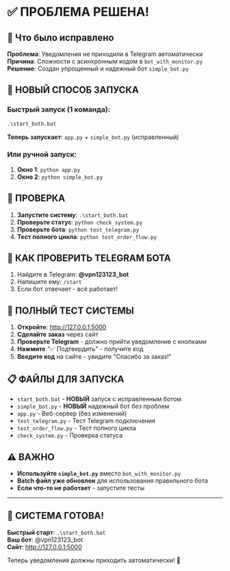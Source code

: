 # ✅ ПРОБЛЕМА РЕШЕНА!

## 🔧 Что было исправлено

**Проблема**: Уведомления не приходили в Telegram автоматически
**Причина**: Сложности с асинхронным кодом в `bot_with_monitor.py`
**Решение**: Создан упрощенный и надежный бот `simple_bot.py`

## 🚀 НОВЫЙ СПОСОБ ЗАПУСКА

### Быстрый запуск (1 команда):
```cmd
.\start_both.bat
```
**Теперь запускает**: `app.py` + `simple_bot.py` (исправленный)

### Или ручной запуск:
1. **Окно 1**: `python app.py`
2. **Окно 2**: `python simple_bot.py`

## 🧪 ПРОВЕРКА

1. **Запустите систему**: `.\start_both.bat`
2. **Проверьте статус**: `python check_system.py`
3. **Проверьте бота**: `python test_telegram.py`
4. **Тест полного цикла**: `python test_order_flow.py`

## 📱 КАК ПРОВЕРИТЬ TELEGRAM БОТА

1. Найдите в Telegram: **@vpn123123_bot**
2. Напишите ему: `/start`
3. Если бот отвечает - всё работает!

## 🧪 ПОЛНЫЙ ТЕСТ СИСТЕМЫ

1. **Откройте**: http://127.0.0.1:5000
2. **Сделайте заказ** через сайт
3. **Проверьте Telegram** - должно прийти уведомление с кнопками
4. **Нажмите** "✅ Подтвердить" - получите код
5. **Введите код** на сайте - увидите "Спасибо за заказ!"

## 📋 ФАЙЛЫ ДЛЯ ЗАПУСКА

- `start_both.bat` - **НОВЫЙ** запуск с исправленным ботом
- `simple_bot.py` - **НОВЫЙ** надежный бот без проблем
- `app.py` - Веб-сервер (без изменений)
- `test_telegram.py` - Тест Telegram подключения
- `test_order_flow.py` - Тест полного цикла
- `check_system.py` - Проверка статуса

## ⚠️ ВАЖНО

- **Используйте `simple_bot.py`** вместо `bot_with_monitor.py`
- **Batch файл уже обновлен** для использования правильного бота
- **Если что-то не работает** - запустите тесты

---

## 🎉 СИСТЕМА ГОТОВА!

**Быстрый старт**: `.\start_both.bat`  
**Ваш бот**: @vpn123123_bot  
**Сайт**: http://127.0.0.1:5000

Теперь уведомления должны приходить автоматически! 🔔